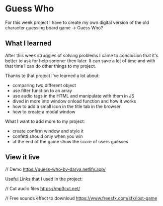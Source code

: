 # Guess Who

For this week project I have to create my own digital version of the old character guessing board game -> Guess Who? 

## What I learned

After this week struggles of solving problems I came to conclusion that it's better to ask for help sononer then later. It can save a lot of time and with that time I can do other things to my project. 
 

Thanks to that project I've learned a lot about: 
- comparing two different object 
- use filter function to an array 
- use audio tags in the HTML and manipulate with them in JS
- dived in more into window onload function and how it works
- how to add a small icon in the title tab in the browser 
- how to create a modal window 

What I want to add more to my project: 
- create confirm window and style it 
- confetti should only when you win 
- at the end of the game show the score of users guesses

## View it live

// Demo
https://guess-who-by-darya.netlify.app/

Useful Links that I used in the project: 

// Cut audio files
https://mp3cut.net/

// Free sounds effect to downloud
https://www.freesfx.com/sfx/lost-game
